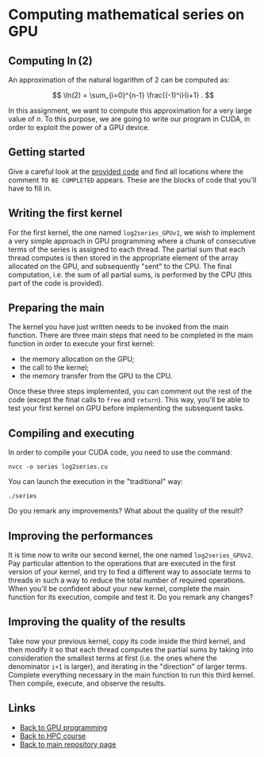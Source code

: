 
# Computing mathematical series on GPU

## Computing $\ln(2)$

An approximation of the natural logarithm of 2 can be computed as:

$$
\ln(2) = \sum_{i=0}^{n-1} \frac{(-1)^i}{i+1} .
$$

In this assignment, we want to compute this approximation for a very 
large value of $n$. To this purpose, we are going to write our program 
in CUDA, in order to exploit the power of a GPU device.

## Getting started

Give a careful look at the [provided code](./log2series.cu) and find all 
locations where the comment ```TO BE COMPLETED``` appears. These are the 
blocks of code that you'll have to fill in.

## Writing the first kernel

For the first kernel, the one named ```log2series_GPUv1```, we wish to 
implement a very simple approach in GPU programming where a chunk of 
consecutive terms of the series is assigned to each thread. The partial 
sum that each thread computes is then stored in the appropriate element 
of the array allocated on the GPU, and subsequently "sent" to the CPU. The 
final computation, i.e. the sum of all partial sums, is performed by the 
CPU (this part of the code is provided).

## Preparing the main

The kernel you have just written needs to be invoked from the main function. 
There are three main steps that need to be completed in the main function in 
order to execute your first kernel:

- the memory allocation on the GPU;
- the call to the kernel;
- the memory transfer from the GPU to the CPU.

Once these three steps implemented, you can comment out the rest of the code 
(except the final calls to ```free``` and ```return```). This way, you'll be 
able to test your first kernel on GPU before implementing the subsequent tasks.

## Compiling and executing

In order to compile your CUDA code, you need to use the command:

	nvcc -o series log2series.cu

You can launch the execution in the "traditional" way:

	./series

Do you remark any improvements? What about the quality of the result? 

## Improving the performances

It is time now to write our second kernel, the one named ```log2series_GPUv2```.
Pay particular attention to the operations that are executed in the first
version of your kernel, and try to find a different way to associate terms
to threads in such a way to reduce the total number of required operations. 
When you'll be confident about your new kernel, complete the main function 
for its execution, compile and test it. Do you remark any changes?

## Improving the quality of the results

Take now your previous kernel, copy its code inside the third kernel, and then 
modify it so that each thread computes the partial sums by taking into consideration 
the smallest terms at first (i.e. the ones where the denominator ```i+1``` is 
larger), and iterating in the "direction" of larger terms. Complete everything 
necessary in the main function to run this third kernel. Then compile, execute, 
and observe the results.

## Links

* [Back to GPU programming](./README.md)
* [Back to HPC course](../HPC.md)
* [Back to main repository page](../README.md)

